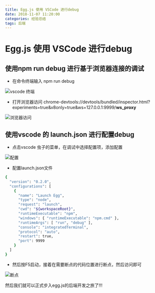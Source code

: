 ```yaml
---
title: Egg.js 使用 VSCode 进行debug
date: 2018-11-07 11:20:00
categories: 经验总结
tags: 后端
---
```


# Egg.js 使用 VSCode 进行debug

## 使用npm run debug 进行基于浏览器连接的调试

- 在命令终端输入 npm run debug

![vscode 终端](https://wurh.github.io/images/blogs/20181107/pic1.png)


- 打开浏览器访问  chrome-devtools://devtools/bundled/inspector.html?experiments=true&v8only=true&ws=127.0.0.1:9999/__ws_proxy__

![浏览器访问](https://wurh.github.io/images/blogs/20181107/pic2.png)

## 使用vscode 的 launch.json 进行配置debug

- 点击vscode 虫子的菜单，在调试中选择配置项，添加配置

![配置](https://wurh.github.io/images/blogs/20181107/pic3.jpg)

- 配置launch.json文件

``` bash
{
  "version": "0.2.0",
  "configurations": [
    {
      "name": "Launch Egg",
      "type": "node",
      "request": "launch",
      "cwd": "${workspaceRoot}",
      "runtimeExecutable": "npm",
      "windows": { "runtimeExecutable": "npm.cmd" },
      "runtimeArgs": [ "run", "debug" ],
      "console": "integratedTerminal",
      "protocol": "auto",
      "restart": true,
      "port": 9999
    }
  ]
}
```

- 然后按F5启动，接着在需要断点的代码位置进行断点，然后访问即可

![断点](https://wurh.github.io/images/blogs/20181107/pic4.png)


然后我们就可以正式步入egg.js的后端开发之旅了!!!




